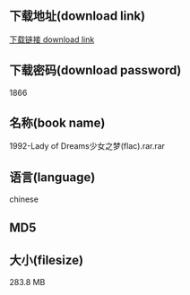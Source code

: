 ## 下载地址(download link)
[下载链接 download link](https://voluble-croquembouche-d321dc.netlify.app/?s=1992-Lady+of+Dreams%E5%B0%91%E5%A5%B3%E4%B9%8B%E6%A2%A6%28flac%29.rar)

## 下载密码(download password)
1866

## 名称(book name)
1992-Lady of Dreams少女之梦(flac).rar.rar

## 语言(language)
chinese

## MD5


## 大小(filesize)
283.8 MB

